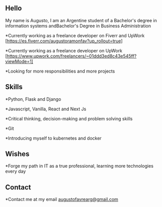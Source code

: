 ## Hello

My name is Augusto, I am an Argentine student of a Bachelor's degree in information systems andBachelor's Degree in Business Administration

*Currently working as a freelance developer on Fiverr and UpWork [https://es.fiverr.com/augustoramonfav?up_rollout=true]

*Currently working as a freelance developer on UpWork [https://www.upwork.com/freelancers/~01ddd3ed8c43e545ff?viewMode=1]

*Looking for more responsibilities and more projects

## Skills

*Python, Flask and Django

*Javascript, Vanilla, React and Next Js

*Critical thinking, decision-making and problem solving skills

*Git

*Introducing myself to kubernetes and docker

## Wishes

*Forge my path in IT as a true professional, learning more technologies every day

## Contact

*Contact me at my email augustofavrearg@gmail.com
